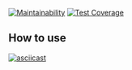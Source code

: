 [![Maintainability](https://api.codeclimate.com/v1/badges/a99a88d28ad37a79dbf6/maintainability)](https://codeclimate.com/github/codeclimate/codeclimate/maintainability)
[![Test Coverage](https://api.codeclimate.com/v1/badges/a99a88d28ad37a79dbf6/test_coverage)](https://codeclimate.com/github/codeclimate/codeclimate/test_coverage)


## How to use
[![asciicast](https://asciinema.org/a/57ego6fvF03FRnqN4cRQoIrzp.svg)](https://asciinema.org/a/57ego6fvF03FRnqN4cRQoIrzp)
